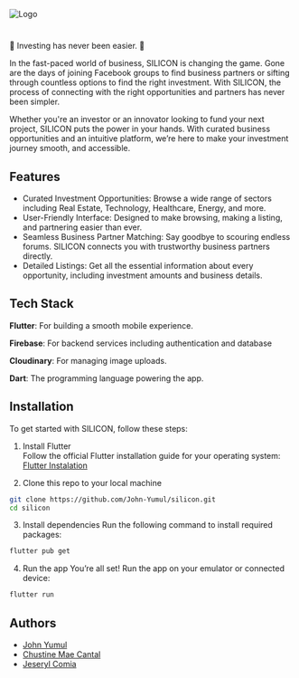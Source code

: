 
![Logo](https://dev-to-uploads.s3.amazonaws.com/uploads/articles/th5xamgrr6se0x5ro4g6.png)


# 
🚀 Investing has never been easier. 🚀

In the fast-paced world of business, SILICON is changing the game. Gone are the days of joining Facebook groups to find business partners or sifting through countless options to find the right investment. With SILICON, the process of connecting with the right opportunities and partners has never been simpler.

Whether you're an investor or an innovator looking to fund your next project, SILICON puts the power in your hands. With curated business opportunities and an intuitive platform, we’re here to make your investment journey smooth, and accessible.




## Features

- Curated Investment Opportunities: Browse a wide range of sectors including Real Estate, Technology, Healthcare, Energy, and more.
- User-Friendly Interface: Designed to make browsing, making a listing, and partnering easier than ever.
- Seamless Business Partner Matching: Say goodbye to scouring endless forums. SILICON connects you with trustworthy business partners directly.
- Detailed Listings: Get all the essential information about every opportunity, including investment amounts and business details.

## Tech Stack

**Flutter**: For building a smooth mobile experience.

**Firebase**: For backend services including authentication and database

**Cloudinary**: For managing image uploads.

**Dart**: The programming language powering the app.

## Installation

To get started with SILICON, follow these steps:

1.  Install Flutter<br>
Follow the official Flutter installation guide for your operating system:  [Flutter Instalation](https://www.linkedin.com/in/jeseryl-mae-comia-430591311)

2. Clone this repo to your local machine

```bash
git clone https://github.com/John-Yumul/silicon.git
cd silicon
```
3. Install dependencies
Run the following command to install required packages:
```bash
flutter pub get
```
4. Run the app
You’re all set! Run the app on your emulator or connected device:
```bash
flutter run
```
## Authors

- [John Yumul](https://www.linkedin.com/in/john-yumul-269ab4260/)
- [Chustine Mae Cantal](https://www.linkedin.com/in/john-yumul-269ab4260/)
- [Jeseryl Comia](https://www.linkedin.com/in/jeseryl-mae-comia-430591311//)

